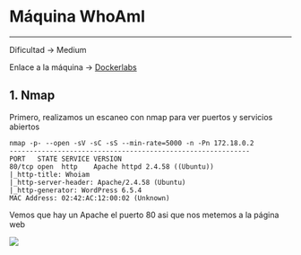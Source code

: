 # Máquina WhoAmI

---------------------

Dificultad -> Medium

Enlace a la máquina -> [Dockerlabs](https://dockerlabs.es/)

## 1. Nmap

Primero, realizamos un escaneo con nmap para ver puertos y servicios abiertos

```shell
nmap -p- --open -sV -sC -sS --min-rate=5000 -n -Pn 172.18.0.2
------------------------------------------------------------
PORT   STATE SERVICE VERSION
80/tcp open  http    Apache httpd 2.4.58 ((Ubuntu))
|_http-title: Whoiam
|_http-server-header: Apache/2.4.58 (Ubuntu)
|_http-generator: WordPress 6.5.4
MAC Address: 02:42:AC:12:00:02 (Unknown)
```

Vemos que hay un Apache el puerto 80 asi que nos metemos a la página web

![](.assets/1cb63fb5d2eedd3e93b3946bb3a59b06d156795a.png)
